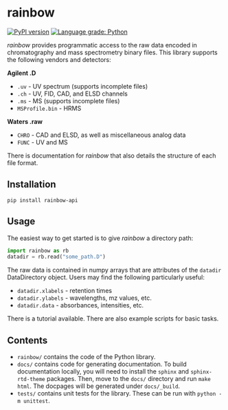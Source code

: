 # rainbow
[![PyPI version](https://badge.fury.io/py/rainbow-api.svg)](https://badge.fury.io/py/rainbow-api)
[![Language grade: Python](https://img.shields.io/lgtm/grade/python/g/evanyeyeye/rainbow.svg?logo=lgtm&logoWidth=18)](https://lgtm.com/projects/g/evanyeyeye/rainbow/context:python)

*rainbow* provides programmatic access to the raw data encoded in chromatography and mass spectrometry binary files. This library supports the following vendors and detectors:

**Agilent .D**
* `.uv` - UV spectrum (supports incomplete files)
* `.ch` - UV, FID, CAD, and ELSD channels
* `.ms` - MS (supports incomplete files)
* `MSProfile.bin` - HRMS

**Waters .raw**
* `CHRO` - CAD and ELSD, as well as miscellaneous analog data
* `FUNC` - UV and MS 

There is documentation for *rainbow* that also details the structure of each file format.

## Installation

```
pip install rainbow-api
```

## Usage

The easiest way to get started is to give *rainbow* a directory path:
```python
import rainbow as rb
datadir = rb.read("some_path.D")
```

The raw data is contained in numpy arrays that are attributes of the `datadir` DataDirectory object. Users may find the following particularly useful:
* `datadir.xlabels` - retention times
* `datadir.ylabels` - wavelengths, mz values, etc.
* `datadir.data` - absorbances, intensities, etc. 

There is a tutorial available. There are also example scripts for basic tasks. 

## Contents
* `rainbow/` contains the code of the Python library.
* `docs/` contains code for generating documentation. To build documentation locally, you will need to install the `sphinx` and `sphinx-rtd-theme` packages. Then, move to the `docs/` directory and run `make html`. The docpages will be generated under `docs/_build`. 
* `tests/` contains unit tests for the library. These can be run with `python -m unittest`. 